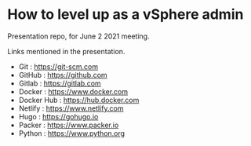 # How to level up as a vSphere admin

Presentation repo, for June 2 2021 meeting.

Links mentioned in the presentation.

- Git : https://git-scm.com
- GitHub : https://github.com
- Gitlab : https://gitlab.com
- Docker : https://www.docker.com
- Docker Hub : https://hub.docker.com
- Netlify : https://www.netlify.com
- Hugo : https://gohugo.io
- Packer : https://www.packer.io
- Python : https://www.python.org
